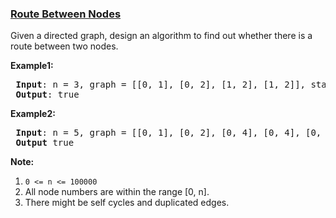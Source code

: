 ### [Route Between Nodes](https://leetcode.com/problems/route-between-nodes-lcci)

<p>Given a directed graph, design an algorithm to find out whether there is a route between two nodes.</p>

<p><strong>Example1:</strong></p>

<pre>
<strong> Input</strong>: n = 3, graph = [[0, 1], [0, 2], [1, 2], [1, 2]], start = 0, target = 2
<strong> Output</strong>: true
</pre>

<p><strong>Example2:</strong></p>

<pre>
<strong> Input</strong>: n = 5, graph = [[0, 1], [0, 2], [0, 4], [0, 4], [0, 1], [1, 3], [1, 4], [1, 3], [2, 3], [3, 4]], start = 0, target = 4
<strong> Output</strong> true
</pre>

<p><strong>Note: </strong></p>

<ol>
	<li><code>0 &lt;= n &lt;= 100000</code></li>
	<li>All node numbers are within the range [0, n].</li>
	<li>There might be self cycles and duplicated edges.</li>
</ol>